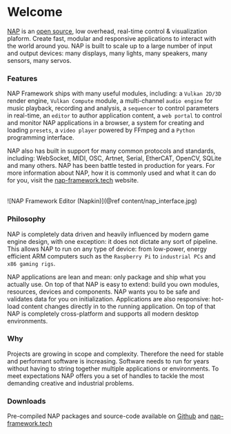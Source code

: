 Welcome
=======================

[NAP](https://nap-framework.tech) is an [open source](https://github.com/napframework), low overhead, real-time control & visualization plaform. Create fast, modular and responsive applications to interact with the world around you. NAP is built to scale up to a large number of input and output devices: many displays, many lights, many speakers, many sensors, many servos.

### Features

NAP Framework ships with many useful modules, including: a `Vulkan 2D/3D` render engine, `Vulkan Compute` module, a multi-channel `audio engine` for music playback, recording and analysis, a `sequencer` to control parameters in real-time, an `editor` to author application content, a `web portal` to control and monitor NAP applications in a browser, a system for creating and loading `presets`, a `video player` powered by FFmpeg and a `Python` programming interface.

NAP also has built in support for many common protocols and standards, including: WebSocket, MIDI, OSC, Artnet, Serial, EtherCAT, OpenCV, SQLite and many others. NAP has been battle tested in production for years. For more information about NAP, how it is commonly used and what it can do for you, visit the [nap-framework.tech](https://nap-framework.tech) website.

<br>
![NAP Framework Editor (Napkin)](@ref content/nap_interface.jpg)

### Philosophy

NAP is completely data driven and heavily influenced by modern game engine design, with one exception: it does not dictate any sort of pipeline. This allows NAP to run on any type of device: from low-power, energy efficient ARM computers such as the `Raspberry Pi` to `industrial PCs` and `x86 gaming rigs`. 

NAP applications are lean and mean: only package and ship what you actually use. On top of that NAP is easy to extend: build you own modules, resources, devices and components. NAP wants you to be safe and validates data for you on initialization. Applications are also responsive: hot-load content changes directly in to the running application. On top of that NAP is completely cross-platform and supports all modern desktop environments.

### Why

Projects are growing in scope and complexity. Therefore the need for stable and performant software is increasing. Software needs to run for years without having to string together multiple applications or environments. To meet expectations NAP offers you a set of handles to tackle the most demanding creative and industrial problems.

### Downloads

Pre-compiled NAP packages and source-code available on [Github](https://github.com/napframework) and [nap-framework.tech](https://nap-framework.tech)